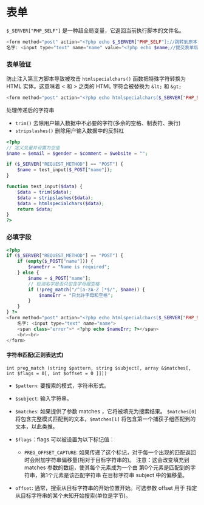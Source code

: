 # 表单
`$_SERVER["PHP_SELF"]` 是一种超全局变量，它返回当前执行脚本的文件名。
```php
<form method="post" action="<?php echo $_SERVER["PHP_SELF"];//跳转到原本的地址(不跳转) ?>">
名字: <input type="text" name="name" value="<?php echo $name;//提交表单后不清空内容 ?>">
```
### 表单验证
防止注入第三方脚本导致被攻击
`htmlspecialchars()` 函数把特殊字符转换为 HTML 实体。这意味着 < 和 > 之类的 HTML 字符会被替换为 `&lt;` 和 `&gt;`
```php
<form method="post" action="<?php echo htmlspecialchars($_SERVER["PHP_SELF"]);?>">
```
处理传递后的字符串
- `trim()` 去除用户输入数据中不必要的字符(多余的空格、制表符、换行)
- `stripslashes()`  删除用户输入数据中的反斜杠
```php
<?php
// 定义变量并设置为空值
$name = $email = $gender = $comment = $website = "";

if ($_SERVER["REQUEST_METHOD"] == "POST") {
  	$name = test_input($_POST["name"]);
}

function test_input($data) {
  	$data = trim($data);
  	$data = stripslashes($data);
  	$data = htmlspecialchars($data);
  	return $data;
}
?>
```
### 必填字段
```php
<?php
if ($_SERVER["REQUEST_METHOD"] == "POST") {
 	if (empty($_POST["name"])) {
 		$nameErr = "Name is required";
 	} else {
 		$name = $_POST["name"];
 		// 检测名字是否只包含字母跟空格
 		if (!preg_match("/^[a-zA-Z ]*$/", $name)) {
 			$nameErr = "只允许字母和空格";
 		}
 	}
} ?>
<form method="post" action="<?php echo htmlspecialchars($_SERVER["PHP_SELF"]); ?>">
 	名字: <input type="text" name="name">
 	<span class="error">* <?php echo $nameErr; ?></span>
 	<br><br>
</form>
```
#### 字符串匹配(正则表达式)
`int preg_match (string $pattern, string $subject[, array &$matches[, int $flags = 0[, int $offset = 0 ]]])`

- `$pattern`: 要搜索的模式，字符串形式。
- `$subject`: 输入字符串。
    
- `$matches`: 如果提供了参数 matches ，它将被填充为搜索结果。 `$matches[0]`将包含完整模式匹配到的文本，`$matches[1]` 将包含第一个捕获子组匹配到的文本，以此类推。
    
- `$flags`：flags 可以被设置为以下标记值：
    
    - `PREG_OFFSET_CAPTURE`: 如果传递了这个标记，对于每一个出现的匹配返回时会附加字符串偏移量(相对于目标字符串的)。 注意：这会改变填充到 matches 参数的数组，使其每个元素成为一个由 第0个元素是匹配到的字符串，第1个元素是该匹配字符串 在目标字符串 subject 中的偏移量。
        
- `offset`: 通常，搜索从目标字符串的开始位置开始。可选参数 offset 用于 指定从目标字符串的某个未知开始搜索(单位是字节)。